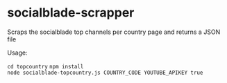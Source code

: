 # socialblade-scrapper

Scraps the socialblade top channels per country page and returns a JSON file

Usage:

`cd topcountry`
`npm install`<br>
`node socialblade-topcountry.js COUNTRY_CODE YOUTUBE_APIKEY true`

